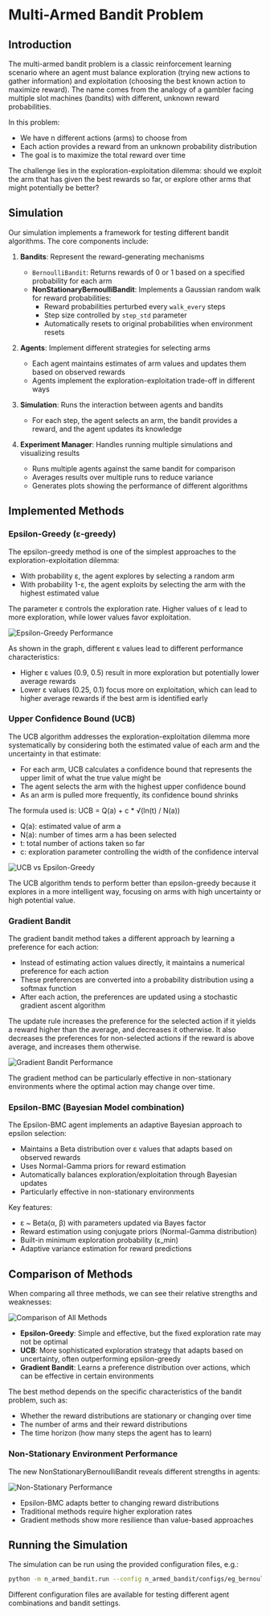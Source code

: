 # Multi-Armed Bandit Problem

## Introduction

The multi-armed bandit problem is a classic reinforcement learning scenario where an agent must balance exploration (trying new actions to gather information) and exploitation (choosing the best known action to maximize reward). The name comes from the analogy of a gambler facing multiple slot machines (bandits) with different, unknown reward probabilities.

In this problem:
- We have n different actions (arms) to choose from
- Each action provides a reward from an unknown probability distribution
- The goal is to maximize the total reward over time

The challenge lies in the exploration-exploitation dilemma: should we exploit the arm that has given the best rewards so far, or explore other arms that might potentially be better?

## Simulation

Our simulation implements a framework for testing different bandit algorithms. The core components include:

1. **Bandits**: Represent the reward-generating mechanisms
   - `BernoulliBandit`: Returns rewards of 0 or 1 based on a specified probability for each arm
   - **NonStationaryBernoulliBandit**: Implements a Gaussian random walk for reward probabilities:
     - Reward probabilities perturbed every `walk_every` steps
     - Step size controlled by `step_std` parameter
     - Automatically resets to original probabilities when environment resets

2. **Agents**: Implement different strategies for selecting arms
   - Each agent maintains estimates of arm values and updates them based on observed rewards
   - Agents implement the exploration-exploitation trade-off in different ways

3. **Simulation**: Runs the interaction between agents and bandits
   - For each step, the agent selects an arm, the bandit provides a reward, and the agent updates its knowledge

4. **Experiment Manager**: Handles running multiple simulations and visualizing results
   - Runs multiple agents against the same bandit for comparison
   - Averages results over multiple runs to reduce variance
   - Generates plots showing the performance of different algorithms

## Implemented Methods

### Epsilon-Greedy (ε-greedy)

The epsilon-greedy method is one of the simplest approaches to the exploration-exploitation dilemma:

- With probability ε, the agent explores by selecting a random arm
- With probability 1-ε, the agent exploits by selecting the arm with the highest estimated value

The parameter ε controls the exploration rate. Higher values of ε lead to more exploration, while lower values favor exploitation.

![Epsilon-Greedy Performance](n_armed_bandit/results/eg_bernoulli.png)

As shown in the graph, different ε values lead to different performance characteristics:
- Higher ε values (0.9, 0.5) result in more exploration but potentially lower average rewards
- Lower ε values (0.25, 0.1) focus more on exploitation, which can lead to higher average rewards if the best arm is identified early

### Upper Confidence Bound (UCB)

The UCB algorithm addresses the exploration-exploitation dilemma more systematically by considering both the estimated value of each arm and the uncertainty in that estimate:

- For each arm, UCB calculates a confidence bound that represents the upper limit of what the true value might be
- The agent selects the arm with the highest upper confidence bound
- As an arm is pulled more frequently, its confidence bound shrinks

The formula used is: UCB = Q(a) + c * √(ln(t) / N(a))
- Q(a): estimated value of arm a
- N(a): number of times arm a has been selected
- t: total number of actions taken so far
- c: exploration parameter controlling the width of the confidence interval

![UCB vs Epsilon-Greedy](n_armed_bandit/results/eg_vs_ucb_bernoulli.png)

The UCB algorithm tends to perform better than epsilon-greedy because it explores in a more intelligent way, focusing on arms with high uncertainty or high potential value.

### Gradient Bandit

The gradient bandit method takes a different approach by learning a preference for each action:

- Instead of estimating action values directly, it maintains a numerical preference for each action
- These preferences are converted into a probability distribution using a softmax function
- After each action, the preferences are updated using a stochastic gradient ascent algorithm

The update rule increases the preference for the selected action if it yields a reward higher than the average, and decreases it otherwise. It also decreases the preferences for non-selected actions if the reward is above average, and increases them otherwise.

![Gradient Bandit Performance](n_armed_bandit/results/gradient_bernoulli.png)

The gradient method can be particularly effective in non-stationary environments where the optimal action may change over time.

### Epsilon-BMC (Bayesian Model combination)
The Epsilon-BMC agent implements an adaptive Bayesian approach to epsilon selection:
- Maintains a Beta distribution over ε values that adapts based on observed rewards
- Uses Normal-Gamma priors for reward estimation
- Automatically balances exploration/exploitation through Bayesian updates
- Particularly effective in non-stationary environments

Key features:
- ε ~ Beta(α, β) with parameters updated via Bayes factor
- Reward estimation using conjugate priors (Normal-Gamma distribution)
- Built-in minimum exploration probability (ε_min)
- Adaptive variance estimation for reward predictions

## Comparison of Methods

When comparing all three methods, we can see their relative strengths and weaknesses:

![Comparison of All Methods](n_armed_bandit/results/eg_ucb_gradient_bernoulli.png)

- **Epsilon-Greedy**: Simple and effective, but the fixed exploration rate may not be optimal
- **UCB**: More sophisticated exploration strategy that adapts based on uncertainty, often outperforming epsilon-greedy
- **Gradient Bandit**: Learns a preference distribution over actions, which can be effective in certain environments

The best method depends on the specific characteristics of the bandit problem, such as:
- Whether the reward distributions are stationary or changing over time
- The number of arms and their reward distributions
- The time horizon (how many steps the agent has to learn)

### Non-Stationary Environment Performance
The new NonStationaryBernoulliBandit reveals different strengths in agents:

![Non-Stationary Performance](n_armed_bandit/results/all_agents_rwalk_bernoulli.png)

- Epsilon-BMC adapts better to changing reward distributions
- Traditional methods require higher exploration rates
- Gradient methods show more resilience than value-based approaches

## Running the Simulation

The simulation can be run using the provided configuration files, e.g.:

```bash
python -m n_armed_bandit.run --config n_armed_bandit/configs/eg_bernoulli.yaml run
```

Different configuration files are available for testing different agent combinations and bandit settings.
